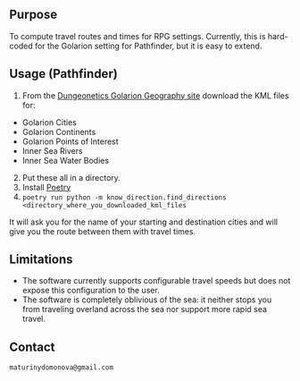 ## Purpose

To compute travel routes and times for RPG settings.
Currently, this is hard-coded for the Golarion setting for Pathfinder,
but it is easy to extend.

## Usage (Pathfinder)

1. From the [Dungeonetics Golarion Geography site](https://dungeonetics.com/golarion-geography/datalayers.html) download the KML files for:
  * Golarion Cities
  * Golarion Continents
  * Golarion Points of Interest
  * Inner Sea Rivers
  * Inner Sea Water Bodies
2. Put these all in a directory.
3. Install [Poetry](https://python-poetry.org/docs/)
4. `poetry run python -m know_direction.find_directions <directory_where_you_downloaded_kml_files`

It will ask you for the name of your starting and destination cities
and will give you the route between them with travel times.

## Limitations

* The software currently supports configurable travel speeds
but does not expose this configuration to the user.
* The software is completely oblivious of the sea: it neither stops you from traveling overland across the sea nor support more rapid sea travel.

## Contact

`maturinydomonova@gmail.com`

